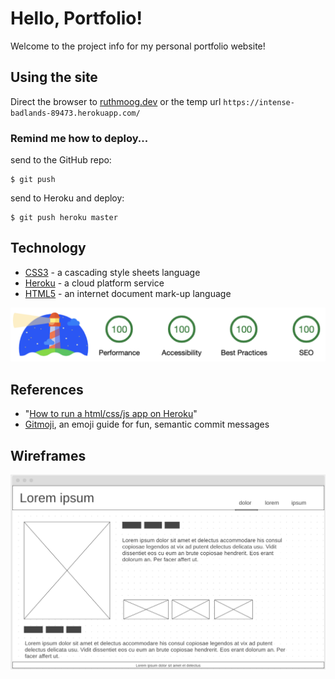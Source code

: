 # Hello, Portfolio!

Welcome to the project info for my personal portfolio website!

## Using the site

Direct the browser to [ruthmoog.dev](ruthmoog.dev) or the temp url `https://intense-badlands-89473.herokuapp.com/`

### Remind me how to deploy...

send to the GitHub repo:
```shell
$ git push
```
send to Heroku and deploy:
```shell
$ git push heroku master
```

## Technology

 - [CSS3](https://developer.mozilla.org/en-US/docs/Archive/CSS3) - a cascading style sheets language
 - [Heroku](https://www.heroku.com/) - a cloud platform service
 - [HTML5](https://w3.org/html/logo) - an internet document mark-up language

![Lighthouse check](./images/lighthouse.png)

## References

- "[How to run a html/css/js app on Heroku](https://medium.com/@winnieliang/how-to-run-a-simple-html-css-javascript-application-on-heroku-4e664c541b0b)"
- [Gitmoji](https://gitmoji.carloscuesta.me/), an emoji guide for fun, semantic commit messages

## Wireframes

![Example 'About Me' webpage](./images/wireframe-about.png)